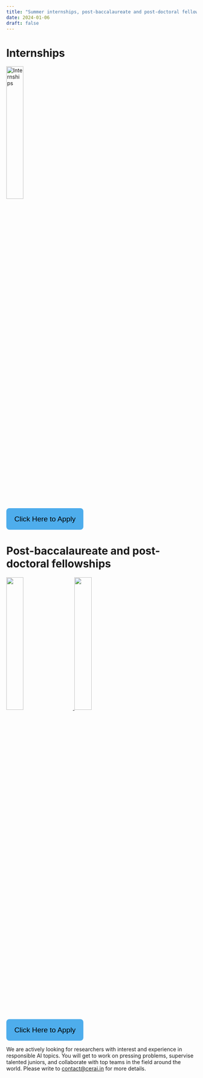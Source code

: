 ```yaml
---
title: "Summer internships, post-baccalaureate and post-doctoral fellowships at CeRAI for 2024"
date: 2024-01-06
draft: false
---
```


<style>

    .hiring-img {
        width: 30%;
    }
    .button-box
{
  text-align:center;
}

.link-button
{
  padding: .6rem 1.2rem;
  line-height: 2.1rem;
  font-size: 1.2rem;
  color: #000;
  border: 2px solid transparent;
  border-radius: .5rem;
  text-decoration: none;
  transition: all .3s ease-in;
  background-color: #4eadec !important;
}
    .link-button .button_text {
        text-decoration: none; 
        color: black; 
    }


</style>

<h1>Internships</h1>

<div class="hiring-div">
    <a href="/images/news-and-events/intern24.jpg" target="_blank">
        <img src="/images/news-and-events/intern24.jpg" alt="Internships" class="hiring-img">
    </a>
</div>


<div class="button-box" style="text-align:left;">
<button class="link-button">
<a class="button_text" href="https://forms.gle/vqyAssiFFNBn4K1k6">Click Here to Apply</a>
</button>

<h1>Post-baccalaureate and post-doctoral fellowships</h1>

   <div class="row">
        <div class="col">
            <a href="/images/news-and-events/postbacc24.jpg" target="_blank">
                <img src="/images/news-and-events/postbacc24.jpg" class="hiring-img" style="margin-right: 5%;">
            </a>
            <a href="/images/news-and-events/postdoc24.jpg" target="_blank">
                <img src="/images/news-and-events/postdoc24.jpg" class="hiring-img">
            </a>
        </div>
    </div>


 <div class="button-box" style="text-align:left;">
<button class="link-button">
<a class="button_text" href="/contact/">Click Here to Apply</a>
</button>

<p>We are actively looking for researchers with interest and experience in responsible AI topics. You will get to work on pressing problems, supervise talented juniors, and collaborate with top teams in the field around the world. Please write to <a href="/contact/">contact@cerai.in</a> for more details.</p>
</section>
